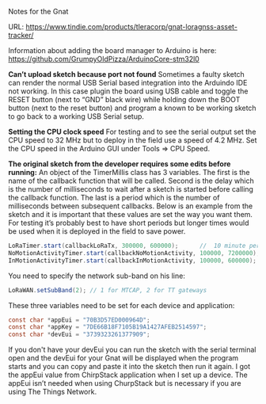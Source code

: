 Notes for the Gnat

URL: <https://www.tindie.com/products/tleracorp/gnat-loragnss-asset-tracker/>

Information about adding the board manager to Arduino is here: <https://github.com/GrumpyOldPizza/ArduinoCore-stm32l0>

**Can’t upload sketch because port not found**
Sometimes a faulty sketch can render the normal USB Serial based integration into the Arduindo IDE not working. In this case plugin the board using USB cable and toggle the RESET button (next to “GND” black wire) while holding down the BOOT button  (next to the reset button) and program a known to be working sketch to go back to a working USB Serial setup.

**Setting the CPU clock speed**
For testing and to see the serial output set the CPU speed to 32 MHz but to deploy in the field use a speed of 4.2 MHz. Set the CPU speed in the Arduino GUI under Tools => CPU Speed. 

**The original sketch from the developer requires some edits before running:**
An object of the TimerMillis class has 3 variables. The first is the name of the callback function that will be called. Second is the delay which is the number of milliseconds to wait after a sketch is started before calling the callback function. The last is a period which is the number of milliseconds between subsequent callbacks. Below is an example from the sketch and it is important that these values are set the way you want them. For testing it’s probably best to have short periods but longer times would be used when it is deployed in the field to save power.

``` java
LoRaTimer.start(callbackLoRaTx, 300000, 600000);      //  10 minute period, delayed 5 minutes
NoMotionActivityTimer.start(callbackNoMotionActivity, 100000, 7200000);    // low  freq (two hours)
InMotionActivityTimer.start(callbackInMotionActivity, 100000, 600000);    // high freq (one minute) 
```

You need to specify the network sub-band on his line:

``` java
LoRaWAN.setSubBand(2); // 1 for MTCAP, 2 for TT gateways
```

These three variables need to be set for each device and application:

``` java
const char *appEui = "70B3D57ED000964D";
const char *appKey = "7DE66B18F7105B19A1427AFEB2514597";
const char *devEui = "3739323261377909";
```

If you don't have your devEui you can run the sketch with the serial terminal open and the devEui for your Gnat will be displayed when the program starts and you can copy and paste it into the sketch then run it again. I got the appEui value from ChirpStack application when I set up a device. The appEui isn’t needed when using ChurpStack but is necessary if you are using The Things Network.
